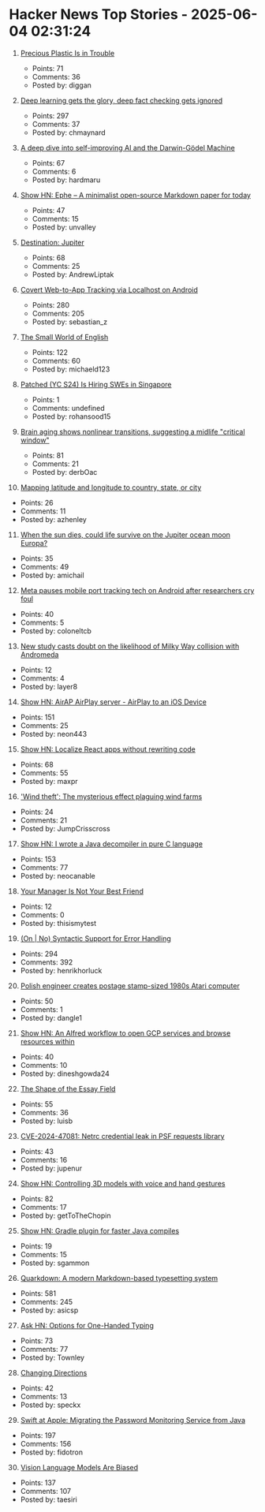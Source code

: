 # Hacker News Top Stories - 2025-06-04 02:31:24

1. [Precious Plastic Is in Trouble](https://www.preciousplastic.com//news/problems-in-precious-plastic)
   - Points: 71
   - Comments: 36
   - Posted by: diggan

2. [Deep learning gets the glory, deep fact checking gets ignored](https://rachel.fast.ai/posts/2025-06-04-enzyme-ml-fails/index.html)
   - Points: 297
   - Comments: 37
   - Posted by: chmaynard

3. [A deep dive into self-improving AI and the Darwin-Gödel Machine](https://richardcsuwandi.github.io/blog/2025/dgm/)
   - Points: 67
   - Comments: 6
   - Posted by: hardmaru

4. [Show HN: Ephe – A minimalist open-source Markdown paper for today](https://github.com/unvalley/ephe)
   - Points: 47
   - Comments: 15
   - Posted by: unvalley

5. [Destination: Jupiter](https://clarkesworldmagazine.com/liptak_06_25/)
   - Points: 68
   - Comments: 25
   - Posted by: AndrewLiptak

6. [Covert Web-to-App Tracking via Localhost on Android](https://localmess.github.io/)
   - Points: 280
   - Comments: 205
   - Posted by: sebastian_z

7. [The Small World of English](https://www.inotherwords.app/linguabase/)
   - Points: 122
   - Comments: 60
   - Posted by: michaeld123

8. [Patched (YC S24) Is Hiring SWEs in Singapore](https://www.ycombinator.com/companies/patched/jobs/hgDeMBr-software-engineer)
   - Points: 1
   - Comments: undefined
   - Posted by: rohansood15

9. [Brain aging shows nonlinear transitions, suggesting a midlife "critical window"](https://www.pnas.org/doi/10.1073/pnas.2416433122)
   - Points: 81
   - Comments: 21
   - Posted by: derbOac

10. [Mapping latitude and longitude to country, state, or city](https://austinhenley.com/blog/coord2state.html)
   - Points: 26
   - Comments: 11
   - Posted by: azhenley

11. [When the sun dies, could life survive on the Jupiter ocean moon Europa?](https://www.space.com/astronomy/when-the-sun-dies-could-life-survive-on-the-jupiter-ocean-moon-europa)
   - Points: 35
   - Comments: 49
   - Posted by: amichail

12. [Meta pauses mobile port tracking tech on Android after researchers cry foul](https://www.theregister.com/2025/06/03/meta_pauses_android_tracking_tech/)
   - Points: 40
   - Comments: 5
   - Posted by: coloneltcb

13. [New study casts doubt on the likelihood of Milky Way collision with Andromeda](https://www.durham.ac.uk/departments/academic/physics/news/new-study-casts-doubt-on-the-likelihood-of-milky-way-collision-with-andromeda/)
   - Points: 12
   - Comments: 4
   - Posted by: layer8

14. [Show HN: AirAP AirPlay server - AirPlay to an iOS Device](https://github.com/neon443/AirAP)
   - Points: 151
   - Comments: 25
   - Posted by: neon443

15. [Show HN: Localize React apps without rewriting code](https://github.com/lingodotdev/lingo.dev)
   - Points: 68
   - Comments: 55
   - Posted by: maxpr

16. ['Wind theft': The mysterious effect plaguing wind farms](https://www.bbc.com/future/article/20250506-renewable-energys-trouble-with-wind-theft)
   - Points: 24
   - Comments: 21
   - Posted by: JumpCrisscross

17. [Show HN: I wrote a Java decompiler in pure C language](https://github.com/neocanable/garlic)
   - Points: 153
   - Comments: 77
   - Posted by: neocanable

18. [Your Manager Is Not Your Best Friend](https://staysaasy.com/management/2025/06/02/your-manager-is-not-your-best-friend.html)
   - Points: 12
   - Comments: 0
   - Posted by: thisismytest

19. [(On | No) Syntactic Support for Error Handling](https://go.dev/blog/error-syntax)
   - Points: 294
   - Comments: 392
   - Posted by: henrikhorluck

20. [Polish engineer creates postage stamp-sized 1980s Atari computer](https://arstechnica.com/gadgets/2025/06/polish-engineer-creates-postage-stamp-sized-1980s-atari-computer/)
   - Points: 50
   - Comments: 1
   - Posted by: dangle1

21. [Show HN: An Alfred workflow to open GCP services and browse resources within](https://github.com/dineshgowda24/alfred-gcp-workflow)
   - Points: 40
   - Comments: 10
   - Posted by: dineshgowda24

22. [The Shape of the Essay Field](https://paulgraham.com/field.html)
   - Points: 55
   - Comments: 36
   - Posted by: luisb

23. [CVE-2024-47081: Netrc credential leak in PSF requests library](https://seclists.org/fulldisclosure/2025/Jun/2)
   - Points: 43
   - Comments: 16
   - Posted by: jupenur

24. [Show HN: Controlling 3D models with voice and hand gestures](https://github.com/collidingScopes/3d-model-playground)
   - Points: 82
   - Comments: 17
   - Posted by: getToTheChopin

25. [Show HN: Gradle plugin for faster Java compiles](https://github.com/elide-dev/gradle)
   - Points: 19
   - Comments: 15
   - Posted by: sgammon

26. [Quarkdown: A modern Markdown-based typesetting system](https://github.com/iamgio/quarkdown)
   - Points: 581
   - Comments: 245
   - Posted by: asicsp

27. [Ask HN: Options for One-Handed Typing](undefined)
   - Points: 73
   - Comments: 77
   - Posted by: Townley

28. [Changing Directions](https://jacobian.org/2025/jun/3/changing-directions/)
   - Points: 42
   - Comments: 13
   - Posted by: speckx

29. [Swift at Apple: Migrating the Password Monitoring Service from Java](https://www.swift.org/blog/swift-at-apple-migrating-the-password-monitoring-service-from-java/)
   - Points: 197
   - Comments: 156
   - Posted by: fidotron

30. [Vision Language Models Are Biased](https://vlmsarebiased.github.io/)
   - Points: 137
   - Comments: 107
   - Posted by: taesiri

